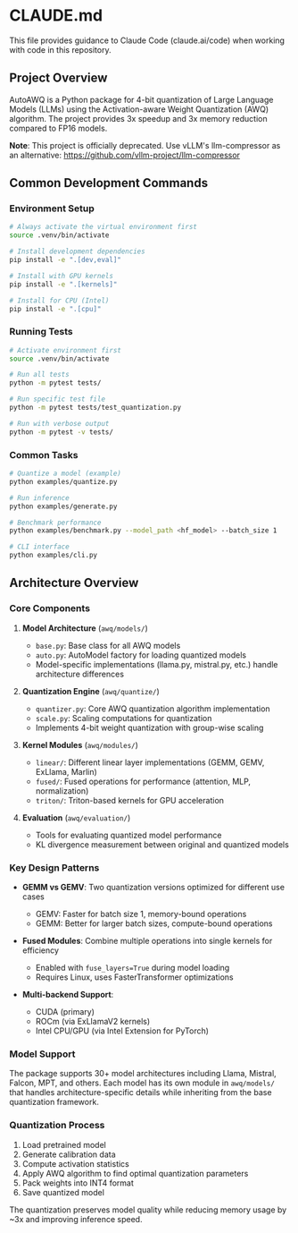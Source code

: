 # CLAUDE.md

This file provides guidance to Claude Code (claude.ai/code) when working with code in this repository.

## Project Overview

AutoAWQ is a Python package for 4-bit quantization of Large Language Models (LLMs) using the Activation-aware Weight Quantization (AWQ) algorithm. The project provides 3x speedup and 3x memory reduction compared to FP16 models.

**Note**: This project is officially deprecated. Use vLLM's llm-compressor as an alternative: https://github.com/vllm-project/llm-compressor

## Common Development Commands

### Environment Setup
```bash
# Always activate the virtual environment first
source .venv/bin/activate

# Install development dependencies
pip install -e ".[dev,eval]"

# Install with GPU kernels
pip install -e ".[kernels]"

# Install for CPU (Intel)
pip install -e ".[cpu]"
```

### Running Tests
```bash
# Activate environment first
source .venv/bin/activate

# Run all tests
python -m pytest tests/

# Run specific test file
python -m pytest tests/test_quantization.py

# Run with verbose output
python -m pytest -v tests/
```

### Common Tasks
```bash
# Quantize a model (example)
python examples/quantize.py

# Run inference
python examples/generate.py

# Benchmark performance
python examples/benchmark.py --model_path <hf_model> --batch_size 1

# CLI interface
python examples/cli.py
```

## Architecture Overview

### Core Components

1. **Model Architecture** (`awq/models/`)
   - `base.py`: Base class for all AWQ models
   - `auto.py`: AutoModel factory for loading quantized models
   - Model-specific implementations (llama.py, mistral.py, etc.) handle architecture differences

2. **Quantization Engine** (`awq/quantize/`)
   - `quantizer.py`: Core AWQ quantization algorithm implementation
   - `scale.py`: Scaling computations for quantization
   - Implements 4-bit weight quantization with group-wise scaling

3. **Kernel Modules** (`awq/modules/`)
   - `linear/`: Different linear layer implementations (GEMM, GEMV, ExLlama, Marlin)
   - `fused/`: Fused operations for performance (attention, MLP, normalization)
   - `triton/`: Triton-based kernels for GPU acceleration

4. **Evaluation** (`awq/evaluation/`)
   - Tools for evaluating quantized model performance
   - KL divergence measurement between original and quantized models

### Key Design Patterns

- **GEMM vs GEMV**: Two quantization versions optimized for different use cases
  - GEMV: Faster for batch size 1, memory-bound operations
  - GEMM: Better for larger batch sizes, compute-bound operations

- **Fused Modules**: Combine multiple operations into single kernels for efficiency
  - Enabled with `fuse_layers=True` during model loading
  - Requires Linux, uses FasterTransformer optimizations

- **Multi-backend Support**: 
  - CUDA (primary)
  - ROCm (via ExLlamaV2 kernels)
  - Intel CPU/GPU (via Intel Extension for PyTorch)

### Model Support

The package supports 30+ model architectures including Llama, Mistral, Falcon, MPT, and others. Each model has its own module in `awq/models/` that handles architecture-specific details while inheriting from the base quantization framework.

### Quantization Process

1. Load pretrained model
2. Generate calibration data
3. Compute activation statistics
4. Apply AWQ algorithm to find optimal quantization parameters
5. Pack weights into INT4 format
6. Save quantized model

The quantization preserves model quality while reducing memory usage by ~3x and improving inference speed.